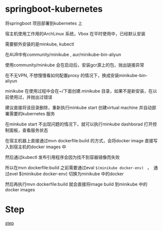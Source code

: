 # springboot-kubernetes

将springboot 项目部署到kubernetes 上

宿主机使用工作用的ArchLinux 系统，Vbox 在平时使用中，已经默认安装

需要额外安装的是minkube, kubectl 

在AUR中有community/minikube , aur/minikube-bin-aliyun 

使用community/minkube 会在启动后，安装gcr源上的包，抛出链接异常

在不无VPN, 不想慢慢看如何配置proxy 的情况下，换成安装minikube-bin-aliyun 

minikube 在使用过程中会在~/下面创建.minikube 目录，如果不是新安装，在以前使用过，并抛出过错误

建议直接将该目录删除，重新执行minkube start 创建virtual machine 并自动部署需要的kubernetes 服务

在minkube start 不出现问题的情况下，就可以执行minkube dashborad 打开控制面板，查看服务状态

在宿主机器上直接通过mvn dockerfile:build 的方式，会将docker image 直接写入到宿主机的docker images 中

然后通过kubectl 发布引用程序会因为找不到容器镜像而失败

所以在mvn dockerfile:build 之前需要通过eval ```$(minikube docker-env) ``` ，　通过evel $(minikube docker-env) 切换为minikube 中的docker 

然后再执行mvn dockerfile:build 就会直接将image build 到minikube 中的docker images 


# Step

[step](steps.md)
